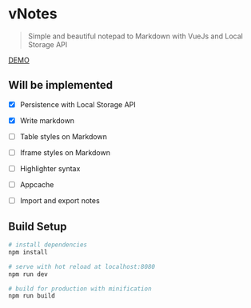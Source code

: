 vNotes
======

> Simple and beautiful notepad to Markdown with VueJs and Local Storage API

[DEMO](http://halfeld.github.io/v-notes)

Will be implemented
-------------------

- [x] Persistence with Local Storage API  
- [x] Write markdown
- [ ] Table styles on Markdown
- [ ] Iframe styles on Markdown
- [ ] Highlighter syntax
- [ ] Appcache
- [ ] Import and export notes



Build Setup
-----------

``` bash
# install dependencies
npm install

# serve with hot reload at localhost:8080
npm run dev

# build for production with minification
npm run build
```
